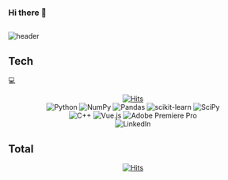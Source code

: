### Hi there 👋

## 

![header](https://capsule-render.vercel.app/api?type=soft&&color=timeAuto&height=300&section=header&text=Jeewon%20Koo&fontSize=65&fontAlignY=45&desc=CS@UIUC&descAlign=50&descAlignY=67&animation=twinkling)


## Tech 
:computer:
<div align=center>
	
  [![Hits](https://hits.seeyoufarm.com/api/count/incr/badge.svg?url=https%3A%2F%2Fgithub.com%2Fjeewonkoo&count_bg=%23FF7B00&title_bg=%23555555&icon=&icon_color=%23E7E7E7&title=hits&edge_flat=false)](https://hits.seeyoufarm.com) \
	![Python](https://img.shields.io/badge/python-3670A0?style=for-the-badge&logo=python&logoColor=ffdd54)  ![NumPy](https://img.shields.io/badge/numpy-%23013243.svg?style=for-the-badge&logo=numpy&logoColor=white) ![Pandas](https://img.shields.io/badge/pandas-%23150458.svg?style=for-the-badge&logo=pandas&logoColor=white) ![scikit-learn](https://img.shields.io/badge/scikit--learn-%23F7931E.svg?style=for-the-badge&logo=scikit-learn&logoColor=white) ![SciPy](https://img.shields.io/badge/SciPy-%230C55A5.svg?style=for-the-badge&logo=scipy&logoColor=%white)
\
	![C++](https://img.shields.io/badge/c++-%2300599C.svg?style=for-the-badge&logo=c%2B%2B&logoColor=white) 
		![Vue.js](https://img.shields.io/badge/vuejs-%2335495e.svg?style=for-the-badge&logo=vuedotjs&logoColor=%234FC08D) ![Adobe Premiere Pro](https://img.shields.io/badge/Adobe%20Premiere%20Pro-9999FF.svg?style=for-the-badge&logo=Adobe%20Premiere%20Pro&logoColor=white) \
	![LinkedIn](https://img.shields.io/badge/linkedin-%230077B5.svg?style=for-the-badge&logo=linkedin&logoColor=white)
</div>

## Total 

<div align=center>
	
  [![Hits](https://hits.seeyoufarm.com/api/count/incr/badge.svg?url=https%3A%2F%2Fgithub.com%2Fjeewonkoo&count_bg=%23FF7B00&title_bg=%23555555&icon=&icon_color=%23E7E7E7&title=hits&edge_flat=false)](https://hits.seeyoufarm.com) 
</div>
